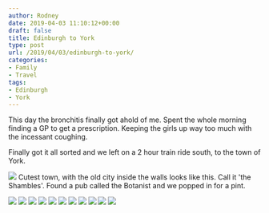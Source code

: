 ```yaml
---
author: Rodney
date: 2019-04-03 11:10:12+00:00
draft: false
title: Edinburgh to York
type: post
url: /2019/04/03/edinburgh-to-york/
categories:
- Family
- Travel
tags:
- Edinburgh
- York
---
```


This day the bronchitis finally got ahold of me. Spent the whole morning finding a GP to get a prescription. Keeping the girls up way too much with the incessant coughing.

Finally got it all sorted and we left on a 2 hour train ride south, to the town of York.

![](/img/2019/04/img_4817.jpg)
Cutest town, with the old city inside the walls looks like this. Call it 'the Shambles'. Found a pub called the Botanist and we popped in for a pint.

![](/img/2019/04/img_4806.jpg)
![](/img/2019/04/img_4805.jpg)
![](/img/2019/04/img_4804.jpg)
![](/img/2019/04/img_4801.jpg)
![](/img/2019/04/img_4800.jpg)
![](/img/2019/04/img_4799.jpg)
![](/img/2019/04/img_4798.jpg)
![](/img/2019/04/img_4797.jpg)
![](/img/2019/04/img_4796.jpg)
![](/img/2019/04/img_4794.jpg)
![](/img/2019/04/img_4792.jpg)

